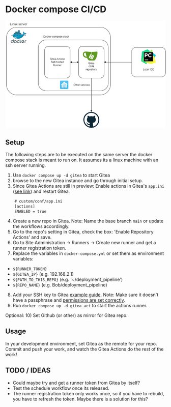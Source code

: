 # Docker compose CI/CD
![Architecture](./img/Architecture.png)

## Setup
The following steps are to be executed on the same server the docker compose stack is meant to run on. It assumes
its a linux machine with an ssh server running.

1) Use `docker compose up -d gitea` to start Gitea
2) browse to the new Gitea instance and go through initial setup.
3) Since Gitea Actions are still in preview: Enable actions in Gitea's `app.ini` ([see link](https://blog.gitea.io/2022/12/feature-preview-gitea-actions/)) 
and restart Gitea.
```
    # custom/conf/app.ini
    [actions]
    ENABLED = true
```
4) Create a new repo in Gitea. Note: Name the base branch `main` or update the workflows accordingly.
5) Go to the repo's setting in Gitea, check the box: 'Enable Repository Actions' and save.
6) Go to Site Administration -> Runners -> Create new runner and get a runner registration token. 
7) Replace the variables in `docker-compose.yml` or set them as environment variables: 
- `${RUNNER_TOKEN}`
- `${GITEA_IP}` (e.g. 192.168.2.1)
- `${PATH_TO_THIS_REPO}` (e.g. '~/deployment_pipeline')
- `${REPO_NAME}` (e.g. Bob/deployment_pipeline)
8) Add your SSH key to Gitea [example guide](https://www.techaddressed.com/tutorials/add-verify-ssh-keys-gitea/). 
Note: Make sure it doesn't have a passphrase and [permissions are set correctly](https://stackoverflow.com/questions/9270734/ssh-permissions-are-too-open).
9) Run `docker compose up -d gitea_act` to start the actions runner.

Optional:
10) Set Github (or other) as mirror for Gitea repo.

## Usage
In your development environment, set Gitea as the remote for your repo.
Commit and push your work, and watch the Gitea Actions do the rest of the work!

## TODO / IDEAS
- Could maybe try and get a runner token from Gitea by itself?
- Test the schedule workflow once its released.
- The runner registration token only works once, so if you have to rebuild, you have to refresh 
the token. Maybe there is a solution for this?